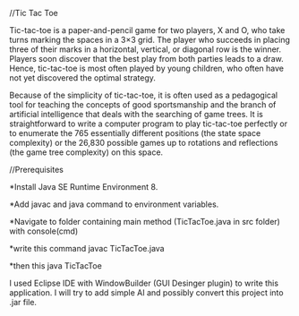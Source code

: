 //Tic Tac Toe

Tic-tac-toe is a paper-and-pencil game for two players, X and O, who take turns marking the spaces in a 3×3 grid. 
The player who succeeds in placing three of their marks in a horizontal, vertical, or diagonal row is the winner.
Players soon discover that the best play from both parties leads to a draw. 
Hence, tic-tac-toe is most often played by young children, who often have not yet discovered the optimal strategy.

Because of the simplicity of tic-tac-toe, it is often used as a pedagogical tool for teaching the concepts of good sportsmanship 
and the branch of artificial intelligence that deals with the searching of game trees. 
It is straightforward to write a computer program to play tic-tac-toe perfectly or 
to enumerate the 765 essentially different positions (the state space complexity) or 
the 26,830 possible games up to rotations and reflections (the game tree complexity) on this space.

//Prerequisites

*Install Java SE Runtime Environment 8.

*Add javac and java command to environment variables.

*Navigate to folder containing main method (TicTacToe.java in src folder) with console(cmd)

*write this command javac TicTacToe.java

*then this java TicTacToe

I used Eclipse IDE with WindowBuilder (GUI Desinger plugin) to write this application.
I will try to add simple AI and possibly convert this project into .jar file.
